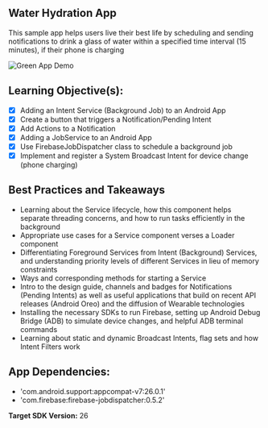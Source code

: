 ## Water Hydration App  
This sample app helps users live their best life by scheduling and sending notifications to drink a glass of water within a specified time interval (15 minutes), if their phone is charging   

![Green App Demo](https://user-images.githubusercontent.com/7875284/38591485-f12be14e-3d04-11e8-8487-cd2625b861d9.gif)

## Learning Objective(s):

- [x] Adding an Intent Service (Background Job) to an Android App
- [x] Create a button that triggers a Notification/Pending Intent  
- [x] Add Actions to a Notification
- [x] Adding a JobService to an Android App
- [x] Use FirebaseJobDispatcher class to schedule a background job
- [x] Implement and register a System Broadcast Intent for device change (phone charging)

## Best Practices and Takeaways 

-	Learning about the Service lifecycle, how this component helps separate threading concerns, and how to run tasks efficiently in the background
-	Appropriate use cases for a Service component verses a Loader component 
-	Differentiating Foreground Services from Intent (Background) Services, and understanding priority levels of different Services in lieu of memory constraints
-	Ways and corresponding methods for starting a Service
-	Intro to the design guide, channels and badges for Notifications (Pending Intents) as well as useful applications that build on recent API releases (Android Oreo) and the diffusion of Wearable technologies
-	Installing the necessary SDKs to run Firebase, setting up Android Debug Bridge (ADB) to simulate device changes, and helpful ADB terminal commands
-	Learning about static and dynamic Broadcast Intents, flag sets and how Intent Filters work

## App Dependencies: 
- 'com.android.support:appcompat-v7:26.0.1'
-	'com.firebase:firebase-jobdispatcher:0.5.2'

**Target SDK Version:** 26

